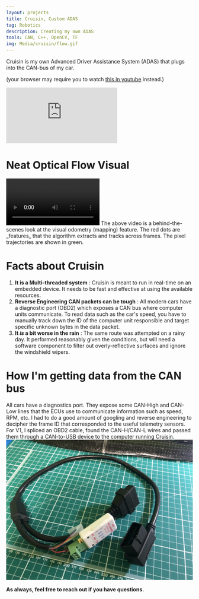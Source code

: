 ```yaml
---
layout: projects
title: Cruisin, Custom ADAS
tag: Robotics
description: Creating my own ADAS 
tools: CAN, C++, OpenCV, TF
img: Media/cruisin/flow.gif
---
```

Cruisin is my own Advanced Driver Assistance System (ADAS) that plugs into the CAN-bus of my car.

(your browser may require you to watch <a href="https://youtu.be/joPkrqNYnAI">this in youtube</a> instead.)
<iframe src="https://www.youtube.com/embed/joPkrqNYnAI" frameborder="0" allow="autoplay; encrypted-media" allowfullscreen></iframe>

# Neat Optical Flow Visual
<video controls src="/Media/cruisin/flow.mp4" width="50%">
    Sorry, your browser doesn't support embedded videos.
</video>
The above video is a behind-the-scenes look at the visual odometry (mapping) feature. The red dots are _features_ that the algorithm extracts and tracks across frames. The pixel trajectories are shown in green.

# Facts about Cruisin
1. **It is a Multi-threaded system** : Cruisin is meant to run in real-time on an embedded device. It needs to be fast and effective at using the available resources.
2. **Reverse Engineering CAN packets can be tough** : All modern cars have a diagnostic port (OBD2) which exposes a CAN bus where computer units communicate. To read data such as the car's speed, you have to manually track down the ID of the computer unit responsible and target specific unknown bytes in the data packet.
3. **It _is_ a bit worse in the rain** : The same route was attempted on a rainy day. It performed reasonably given the conditions, but will need a software component to filter out overly-reflective surfaces and ignore the windshield wipers.

# How I'm getting data from the CAN bus
All cars have a diagnostics port. They expose some CAN-High and CAN-Low lines that the ECUs use to communicate information such as speed, RPM, etc. I had to do a good amount of googling and reverse engineering to decipher the frame ID that corresponded to the useful telemetry sensors. For V1, I spliced an OBD2 cable, found the CAN-H/CAN-L wires and passed them through a CAN-to-USB device to the computer running Cruisin. 
<img src="/Media/cruisin/OBD2.JPG">

**As always, feel free to reach out if you have questions.**
